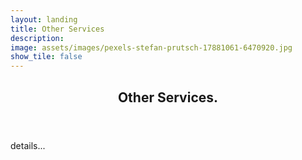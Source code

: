 ```yaml
---
layout: landing
title: Other Services
description: 
image: assets/images/pexels-stefan-prutsch-17881061-6470920.jpg
show_tile: false
---
```


<div id="main">
  <!-- One -->
<section id="one">
	<div class="inner">
		<header class="major">
			<h2>Other Services.</h2>
		</header>
		<p>details...</p>
	</div>
</section>
</div> 
